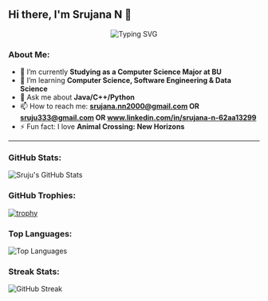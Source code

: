 ## Hi there, I'm Srujana N 👋

<p align="center">
  <img src="https://readme-typing-svg.demolab.com?font=Fira+Code&size=24&pause=500&color=00C3FF&width=435&lines=Software+Developer;Open+Source+Enthusiast;Lifelong+Learner" alt="Typing SVG"/>
</p>

### About Me:
- 🔭 I’m currently **Studying as a Computer Science Major at BU**
- 🌱 I’m learning **Computer Science, Software Engineering & Data Science**
- 💬 Ask me about **Java/C++/Python**
- 📫 How to reach me: **srujana.nn2000@gmail.com OR sruju333@gmail.com OR www.linkedin.com/in/srujana-n-62aa13299**
- ⚡ Fun fact: I love **Animal Crossing: New Horizons**

---

### GitHub Stats:
![Sruju's GitHub Stats](https://github-readme-stats.vercel.app/api?username=sruju333&show_icons=true&theme=radical)

### GitHub Trophies:
[![trophy](https://github-profile-trophy.vercel.app/?username=sruju333&theme=dracula)](https://github.com/sruju333)

### Top Languages:
![Top Languages](https://github-readme-stats.vercel.app/api/top-langs/?username=sruju333&layout=compact&theme=radical)

### Streak Stats:
![GitHub Streak](https://github-readme-streak-stats.herokuapp.com/?user=sruju333&theme=radical)
